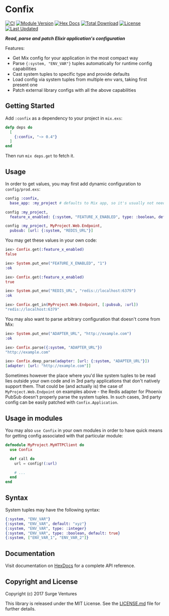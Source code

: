 # Confix

[![CI](https://github.com/surgeventures/confix/actions/workflows/ci.yml/badge.svg)](https://github.com/surgeventures/confix/actions/workflows/ci.yml)
[![Module Version](https://img.shields.io/hexpm/v/confix.svg)](https://hex.pm/packages/confix)
[![Hex Docs](https://img.shields.io/badge/hex-docs-lightgreen.svg)](https://hexdocs.pm/confix/)
[![Total Download](https://img.shields.io/hexpm/dt/confix.svg)](https://hex.pm/packages/confix)
[![License](https://img.shields.io/hexpm/l/confix.svg)](https://github.com/surgeventures/confix/blob/master/LICENSE.md)
[![Last Updated](https://img.shields.io/github/last-commit/surgeventures/confix.svg)](https://github.com/surgeventures/confix/commits/master)

***Read, parse and patch Elixir application's configuration***

Features:

- Get Mix config for your application in the most compact way
- Parse `{:system, "ENV_VAR"}` tuples automatically for runtime config capabilities
- Cast system tuples to specific type and provide defaults
- Load config via system tuples from multiple env vars, taking first present one
- Patch external library configs with all the above capabilities

## Getting Started

Add `:confix` as a dependency to your project in `mix.exs`:

```elixir
defp deps do
  [
    {:confix, "~> 0.4"}
  ]
end
```

Then run `mix deps.get` to fetch it.

<!-- MDOC !-->

## Usage

In order to get values, you may first add dynamic configuration to `config/prod.exs`:

```elixir
config :confix,
  base_app: :my_project # defaults to Mix app, so it's usually not needed

config :my_project,
  feature_x_enabled: {:system, "FEATURE_X_ENABLED", type: :boolean, default: false}

config :my_project, MyProject.Web.Endpoint,
  pubsub: [url: {:system, "REDIS_URL"}]
```

You may get these values in your own code:

```elixir
iex> Confix.get(:feature_x_enabled)
false

iex> System.put_env("FEATURE_X_ENABLED", "1")
:ok

iex> Confix.get(:feature_x_enabled)
true

iex> System.put_env("REDIS_URL", "redis://localhost:6379")
:ok

iex> Confix.get_in(MyProject.Web.Endpoint, [:pubsub, :url])
"redis://localhost:6379"
```

You may also want to parse arbitrary configuration that doesn't come from Mix:

```elixir
iex> System.put_env("ADAPTER_URL", "http://example.com")
:ok

iex> Confix.parse({:system, "ADAPTER_URL"})
"http://example.com"

iex> Confix.deep_parse(adapter: [url: {:system, "ADAPTER_URL"}])
[adapter: [url: "http://example.com"]]
```

Sometimes however the place where you'd like system tuples to be read lies outside your own code
and in 3rd party applications that don't natively support them. That could be (and actually is)
the case of `MyProject.Web.Endpoint` on examples above - the Redis adapter for Phoenix PubSub
doesn't properly parse the system tuples. In such cases, 3rd party config can be easily patched
with `Confix.Application`.

## Usage in modules

You may also `use Confix` in your own modules in order to have quick means for getting config
associated with that particular module:

```elixir
defmodule MyProject.MyHTTPClient do
  use Confix

  def call do
    url = config!(:url)

    # ...
  end
end
```

## Syntax

System tuples may have the following syntax:

```elixir
{:system, "ENV_VAR"}
{:system, "ENV_VAR", default: "xyz"}
{:system, "ENV_VAR", type: :integer}
{:system, "ENV_VAR", type: :boolean, default: true}
{:system, ["ENV_VAR_1", "ENV_VAR_2"]}
```

<!-- MDOC !-->

## Documentation

Visit documentation on [HexDocs](https://hexdocs.pm/confix) for a complete API reference.

## Copyright and License

Copyright (c) 2017 Surge Ventures

This library is released under the MIT License. See the [LICENSE.md](./LICENSE.md) file
for further details.
